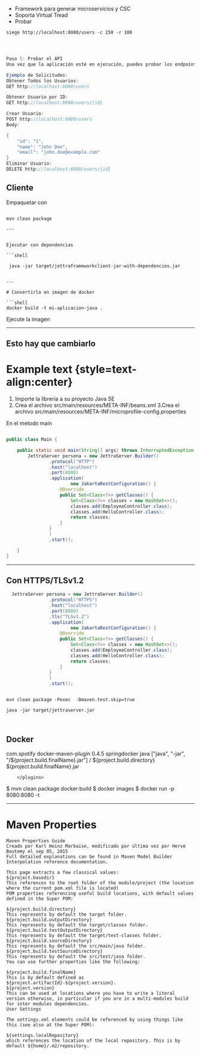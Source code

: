 
* Framework para generar microservicios y CSC
* Soporta Virtual Tread
* Probar
```shell
siege http://localhost:8080/users -c 250 -r 100


```

```java


Paso 5: Probar el API
Una vez que la aplicación esté en ejecución, puedes probar los endpoints RESTful utilizando herramientas como Postman o cURL.

Ejemplo de Solicitudes:
Obtener Todos los Usuarios:
GET http://localhost:8080/users

Obtener Usuario por ID:
GET http://localhost:8080/users/{id}

Crear Usuario:
POST http://localhost:8080/users
Body:

{
    "id": "1",
    "name": "John Doe",
    "email": "john.doe@example.com"
}
Eliminar Usuario:
DELETE http://localhost:8080/users/{id}

```

## Cliente

Empaquetar con 

```shell

mvn clean package

---


Ejecutar con dependencias

```shell

 java -jar target/jettraframeworkclient-jar-with-dependencies.jar 


---

# Convertirlo en imagen de docker

```shell
docker build -t mi-aplicacion-java .

```

Ejecute la imagen


---

## Esto hay que cambiarlo

# Example text {style=text-align:center}

1. Importe la libreria a su proyecto Java SE
2. Crea el archivo src/main/resources/META-INF/beans.xml
3.Crea el archivo src/main/resources/META-INF/microprofile-config.properties

En el metodo main

```java

public class Main {

    public static void main(String[] args) throws InterruptedException, ExecutionException, IOException {
        JettraServer persona = new JettraServer.Builder()
                .protocol("HTTP")
                .host("localhost")
                .port(8080)
                .application(
                        new JakartaRestConfiguration() {
                    @Override
                    public Set<Class<?>> getClasses() {
                        Set<Class<?>> classes = new HashSet<>();
                        classes.add(EmployeeController.class);
                        classes.add(HelloController.class);
                        return classes;
                    }
                }
                )
                .start();

    }
}


```

---

## Con HTTPS/TLSv1.2

```java
  JettraServer persona = new JettraServer.Builder()
                .protocol("HTTPS")
                .host("localhost")
                .port(8080)
                .tls("TLSv1.2")
                .application(
                        new JakartaRestConfiguration() {
                    @Override
                    public Set<Class<?>> getClasses() {
                        Set<Class<?>> classes = new HashSet<>();
                        classes.add(EmployeeController.class);
                        classes.add(HelloController.class);
                        return classes;
                    }
                }
                )
                .start();

```



```shell

mvn clean package -Pexec  -Dmaven.test.skip=true  

java -jar target/jettraserver.jar



```
## Docker


 <plugins>
            <plugin>
                <groupId>com.spotify</groupId>
                <artifactId>docker-maven-plugin</artifactId>
                <version>0.4.5</version>
                <configuration>
                    <imageName>springdocker</imageName>
                    <baseImage>java</baseImage>
                    <entryPoint>["java", "-jar", "/${project.build.finalName}.jar"]</entryPoint>
                    <resources>
                        <resource>
                            <targetPath>/</targetPath>
                            <directory>${project.build.directory}</directory>
                            <include>${project.build.finalName}.jar</include>
                        </resource>
                    </resources>
                </configuration>
            </plugin>
          
        </plugins>


$ mvn clean package docker:build
$ docker images
$ docker run -p 8080:8080 -t <image name>



---
# Maven Properties

```
Maven Properties Guide
Creado por Karl Heinz Marbaise, modificado por última vez por Herve Boutemy el sep 05, 2015
Full detailed explanations can be found in Maven Model Builder Interpolation reference documentation.

This page extracts a few classical values:
${project.basedir} 
This references to the root folder of the module/project (the location where the current pom.xml file is located)
POM properties referencing useful build locations, with default values defined in the Super POM:

${project.build.directory}
This represents by default the target folder.
${project.build.outputDirectory}
This represents by default the target/classes folder.
${project.build.testOutputDirectory}
This represents by default the target/test-classes folder.
${project.build.sourceDirectory}
This represents by default the src/main/java folder.
${project.build.testSourceDirectory}
This represents by default the src/test/java folder.
You can use further properties like the following:

${project.build.finalName}
This is by default defined as ${project.artifactId}-${project.version}.
${project.version}
This can be used at locations where you have to write a literal version otherwise, in particular if you are in a multi-modules build for inter modules dependencies.
User Settings

The settings.xml elements could be referenced by using things like this (see also at the Super POM):

${settings.localRepository}
which references the location of the local repository. This is by default ${home}/.m2/repository.



```